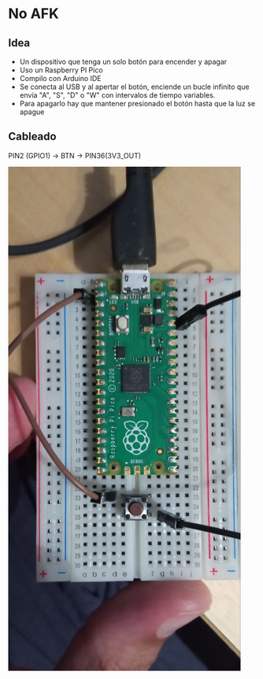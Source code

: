 # No AFK

## Idea
* Un dispositivo que tenga un solo botón para encender y apagar
* Uso un Raspberry PI Pico
* Compilo con Arduino IDE
* Se conecta al USB y al apertar el botón, enciende un bucle infinito que envía "A", "S", "D" o "W" con intervalos de tiempo variables.
* Para apagarlo hay que mantener presionado el botón hasta que la luz se apague

## Cableado
PIN2 (GPIO1) -> BTN -> PIN36(3V3_OUT)

![foto](../assets/rpiPico_1btn.jpg)

